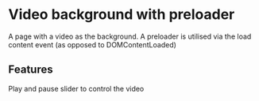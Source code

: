 # Video background with preloader

A page with a video as the background. A preloader is utilised via the load content event (as opposed to DOMContentLoaded)

## Features

Play and pause slider to control the video
